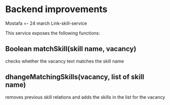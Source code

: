 # Backend improvements
Mostafa =- 24 march
Link-skill-service


This service exposes the following functions:


## Boolean matchSkill(skill name, vacancy)
checks whether the vacancy text matches the skill name

## dhangeMatchingSkills(vacancy, list of skill name)
removes previous skill relations and adds the skills in the list for the vacancy

